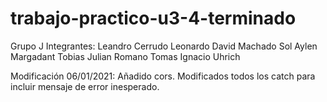 # trabajo-practico-u3-4-terminado
Grupo J
Integrantes:
    Leandro Cerrudo
    Leonardo David Machado
    Sol Aylen Margadant
    Tobias Julian Romano
    Tomas Ignacio Uhrich
    
Modificación 06/01/2021:
    Añadido cors.
    Modificados todos los catch para incluir mensaje de error inesperado.
